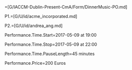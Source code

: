 =[G/IACCM-Dublin-Present-CmA/Form/DinnerMusic-PO.md]

P1.=[G/U/id/acme_incorporated.md]

P2.=[G/U/id/andrea_ang.md]

Performance.Time.Start=2017-05-09 at 19:00

Performance.Time.Stop=2017-05-09 at 22:00

Performance.Time.PauseLength=45 minutes

Performance.Price=200 Euros